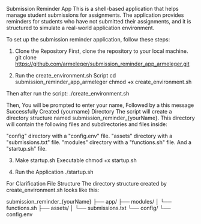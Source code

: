 Submission Reminder App
This is a shell-based application that helps manage student submissions for assignments. The application provides reminders for students who have not submitted their assignments, and it is structured to simulate a real-world application environment.

To set up the submission reminder application, follow these steps:

1. Clone the Repository
First, clone the repository to your local machine. git clone https://github.com/armeleger/submission_reminder_app_armeleger.git

2. Run the create_environment.sh Script
cd submission_reminder_app_armeleger chmod +x create_environment.sh

Then after run the script: ./create_environment.sh

Then, You will be prompted to enter your name, Followed by a this message
Successfully Created {yourname} Directory
The script will create a directory structure named submission_reminder_{yourName}. This directory will contain the following files and subdirectories and files inside:

"config" directory with a "config.env" file. "assets" directory with a "submissions.txt" file. "modules" directory with a "functions.sh" file. And a "startup.sh" file.

3. Make startup.sh Executable
chmod +x startup.sh

4. Run the Application
./startup.sh

For Clarification
File Structure The directory structure created by create_environment.sh looks like this:

submission_reminder_{yourName} ├── app/ ├── modules/ │ └── functions.sh ├── assets/ │ └── submissions.txt └── config/ └── config.env

